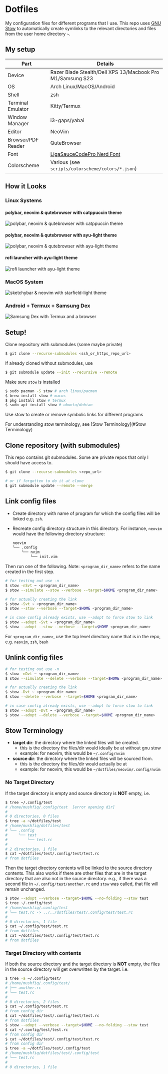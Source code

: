 # Dotfiles

My configuration files for different programs that I use. This repo uses [GNU Stow](https://www.gnu.org/software/stow/) to automatically create symlinks to the relevant directories and files from the user home directory `~`.

## My setup

| Part               | Details                                                                                |
|--------------------|----------------------------------------------------------------------------------------|
| Device             | Razer Blade Stealth/Dell XPS 13/Macbook Pro M1/Samsung S23                             |
| OS                 | Arch Linux/MacOS/Android                                                               |
| Shell              | zsh                                                                                    |
| Terminal Emulator  | Kitty/Termux                                                                           |
| Window Manager     | i3-gaps/yabai                                                                          |
| Editor             | NeoVim                                                                                 |
| Browser/PDF Reader | QuteBrowser                                                                            |
| Font               | [LigaSauceCodePro Nerd Font](https://github.com/Bo-Fone/Liga-Sauce-Code-Pro-Nerd-Font) |
| Colorscheme        | Various (see `scripts/colorscheme/colors/*.json`)                                    |

## How it Looks

### Linux Systems

#### polybar, neovim & qutebrowser with catppuccin theme

![polybar, neovim & qutebrowser with catppuccin theme](https://user-images.githubusercontent.com/32845348/197903873-c6850947-7d03-4189-bc48-0392af9a53ea.png)

#### polybar, neovim & qutebrowser with ayu-light theme

![polybar, neovim & qutebrowser with ayu-light theme](https://user-images.githubusercontent.com/32845348/197916219-6fb2fc55-4780-4f59-a350-188dacf30346.png)

#### rofi launcher with ayu-light theme

![rofi launcher with ayu-light theme](https://user-images.githubusercontent.com/32845348/197916240-ff5a6929-a3d3-49a6-b3ac-9b7267c22997.png)

### MacOS System

![sketchybar & neovim with starfield-light theme](https://github.com/mushfiq814/dotfiles/assets/32845348/7d408284-b66b-4931-a626-91d5bbbd3e26)

### Android + Termux + Samsung Dex

![Samsung Dex with Termux and a browser](https://github.com/mushfiq814/dotfiles/assets/32845348/72f4e410-a5c8-4f50-bba5-e7356452f136)

## Setup!

Clone repository with submodules (some maybe private)

```sh
$ git clone --recurse-submodules <ssh_or_https_repo_url>
```

If already cloned without submodules, use

```sh
$ git submodule update --init --recursive --remote
```

Make sure `stow` is installed

```sh
$ sudo pacman -S stow # arch linux/pacman
$ brew install stow # macos
$ pkg install stow # termux
$ sudo apt install stow # ubuntu/debian
```

Use stow to create or remove symbolic links for different programs

For understanding stow terminology, see [Stow Terminology](#Stow Terminology)

## Clone repository (with submodules)

This repo contains git submodules. Some are private repos that only I should have access to.

```bash
$ git clone --recurse-submodules <repo_url>

# or if forgotten to do it at clone
$ git submodule update --remote --merge
```

## Link config files

* Create directory with name of program for which the config files will be linked e.g. `zsh`.
* Recreate config directory structure in this directory. For instance, `neovim` would have the following directory structure:

  ```sh
  neovim
  └── .config
      └── nvim
          └── init.vim
  ```

Then run one of the following. Note: `<program_dir_name>` refers to the name created in the first step.

```sh
# for testing out use -n
$ stow -nSvt ~ <program_dir_name>
$ stow --simulate --stow --verbose --target=$HOME <program_dir_name>

# for actually creating the link
$ stow -Svt ~ <program_dir_name>
$ stow --stow --verbose --target=$HOME <program_dir_name>

# in case config already exists, use --adopt to force stow to link
$ stow --adopt -Svt ~ <program_dir_name>
$ stow --adopt --stow --verbose --target=$HOME <program_dir_name>
```

For `<program_dir_name>`, use the top level directory name that is in the repo, e.g. `neovim`, `zsh`, `bash`

## Unlink config files

```sh
# for testing out use -n
$ stow -nDvt ~ <program_dir_name>
$ stow --simulate --delete --verbose --target=$HOME <program_dir_name>

# for actually creating the link
$ stow -Dvt ~ <program_dir_name>
$ stow --delete --verbose --target=$HOME <program_dir_name>

# in case config already exists, use --adopt to force stow to link
$ stow --adopt -Dvt ~ <program_dir_name>
$ stow --adopt --delete --verbose --target=$HOME <program_dir_name>
```

## Stow Terminology

* __target dir__: the directory where the linked files will be created.
  * this is the directory the files/dir would ideally be at without gnu stow
  * example: for neovim, this would be `~/.config/nvim`
* __source dir__: the directory where the linked files will be sourced from.
  * this is the directory the files/dir would actually be at
  * example: for neovim, this would be `~/dotfiles/neovim/.config/nvim`

### No Target Directory

If the target directory is empty and source directory is __NOT__ empty, i.e.

```bash
$ tree ~/.config/test
# /home/mushfiq/.config/test  [error opening dir]
#
# 0 directories, 0 files
$ tree -a ~/dotfiles/test
# /home/mushfiq/dotfiles/test
# └── .config
#     └── test
#         └── test.rc
#
# 2 directories, 1 file
$ cat ~/dotfiles/test/.config/test/test.rc
# from dotfiles
```

Then the target directory contents will be linked to the source directory contents. This also works if there are other files that are in the target directory that are also not in the source directory. e.g., if there was a second file in `~/.config/test/another.rc` and `stow` was called, that file will remain unchanged.

```bash
$ stow --adopt --verbose --target=$HOME --no-folding --stow test
$ tree ~/.config/test
# /home/mushfiq/.config/test
# └── test.rc -> ../../dotfiles/test/.config/test/test.rc
#
# 0 directories, 1 file
$ cat ~/.config/test/test.rc
# from dotfiles
$ cat ~/dotfiles/test/.config/test/test.rc
# from dotfiles
```

### Target Directory with contents

If both the source directory and the target directory is __NOT__ empty, the files in the source directory will get overwritten by the target. i.e.

```bash
$ tree -a ~/.config/test/
# /home/mushfiq/.config/test/
# ├── another.rc
# └── test.rc
#
# 0 directories, 2 files
$ cat ~/.config/test/test.rc
# from config dir
$ cat ~/dotfiles/test/.config/test/test.rc
# from dotfiles
$ stow --adopt --verbose --target=$HOME --no-folding --stow test
$ cat ~/.config/test/test.rc
# from config dir
$ cat ~/dotfiles/test/.config/test/test.rc
# from config dir
$ tree -a ~/dotfiles/test/.config/test
# /home/mushfiq/dotfiles/test/.config/test
# └── test.rc
#
# 0 directories, 1 file
```
